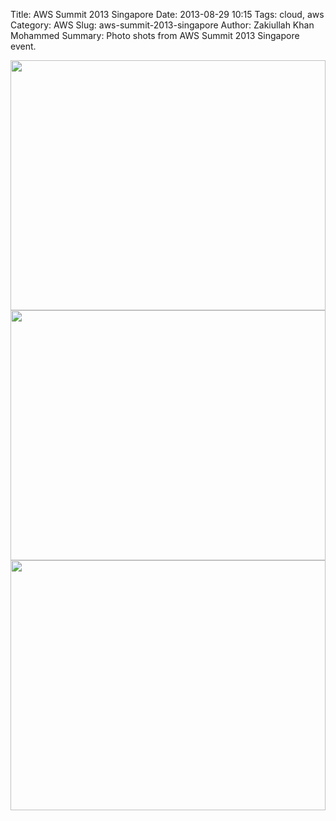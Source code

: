 Title: AWS Summit 2013 Singapore
Date: 2013-08-29 10:15
Tags: cloud, aws
Category: AWS
Slug: aws-summit-2013-singapore
Author: Zakiullah Khan Mohammed
Summary: Photo shots from AWS Summit 2013 Singapore event.

<img src="https://lh4.googleusercontent.com/-23it94guKiY/UfSaPNR3kxI/AAAAAAAAATc/UVc2Vd1eUHo/w1356-h905-no/DSC_5352.jpg" width="100%" height="400">

<br/>

<img src="https://lh4.googleusercontent.com/-4A4JdNbD3ME/UfSaPFQbWhI/AAAAAAAAATg/pxej6pEcZ30/w1356-h905-no/DSC_5354.jpg" width="100%" height="400">

<br/>

<img src="https://lh3.googleusercontent.com/-wz7_QZbxhU0/UfSaPHY0VvI/AAAAAAAAATY/H_2dqhx50Ns/w1356-h905-no/DSC_5358.jpg" width="100%" height="400">